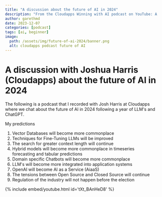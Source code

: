 ```yaml
---
title: "A discussion about the future of AI in 2024"
description: "From the Cloudapps Winning with AI podcast on YouTube: A discussion with Joshua Harris about the future of AI in 2024"
author: garethmd
date: 2023-12-07
categories: [podcast]
tags: [ai, beginner]
image:
  path: /assets/img/future-of-ai-2024/banner.png
  alt: cloudapps podcast future of AI
---
```


# A discussion with Joshua Harris (Cloudapps) about the future of AI in 2024

The following is a podcast that I recorded with Josh Harris at Cloudapps where we chat about the future of AI in 2024
following a year of LLM's and ChatGPT.

My predictions 
1. Vector Databases will become more commonplace
1. Techniques for Fine-Tuning LLMs will be improved
1. The search for greater context length will continue
1. Hybrid models will become more commonplace in timeseries forecasting and tabular predictions
1. Domain specific Chatbots will become more commonplace
1. LLM's will become more integrated into application systems
1. OpenAI will become AI as a Service (AiaaS)
1. The tensions between Open Source and Closed Source will continue
1. Regulation of the industry will not happen before the election 


{% include embed/youtube.html id='tXt_BAnHeD8' %}
